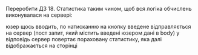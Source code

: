 Переробити ДЗ 18. Статистика таким чином, щоб вся логіка обчислень виконувалася на сервері:

юзер щось вводить, по натисканню на кнопку введене відправляється на сервер (пост запит, який містить введені юзером дані в body)
у відповідь сервер повертає пораховану статистику, яка далі відображається на сторінці